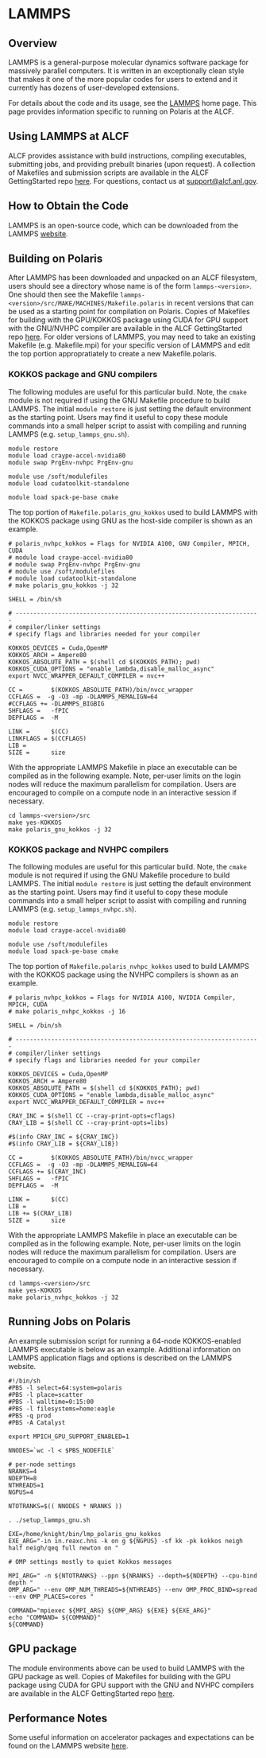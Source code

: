 # LAMMPS

## Overview

LAMMPS is a general-purpose molecular dynamics software package for massively parallel computers. It is written in an exceptionally clean style that makes it one of the more popular codes for users to extend and it currently has dozens of user-developed extensions.

For details about the code and its usage, see the [LAMMPS](http://lammps.sandia.gov/) home page. This page provides information specific to running on Polaris at the ALCF.

## Using LAMMPS at ALCF

ALCF provides assistance with build instructions, compiling executables, submitting jobs, and providing prebuilt binaries (upon request). A collection of Makefiles and submission scripts are available in the ALCF GettingStarted repo [here](https://github.com/argonne-lcf/GettingStarted/tree/master/Applications/Polaris/LAMMPS). For questions, contact us at <support@alcf.anl.gov>.

## How to Obtain the Code

LAMMPS is an open-source code, which can be downloaded from the LAMMPS [website](http://lammps.sandia.gov/download.html).

## Building on Polaris 

After LAMMPS has been downloaded and unpacked on an ALCF filesystem, users should see a directory whose name is of the form `lammps-<version>`. One should then see the Makefile `lammps-<version>/src/MAKE/MACHINES/Makefile.polaris` in recent versions that can be used as a starting point for compilation on Polaris. Copies of Makefiles for building with the GPU/KOKKOS package using CUDA for GPU support with the GNU/NVHPC compiler are available in the ALCF GettingStarted repo [here](https://github.com/argonne-lcf/GettingStarted/tree/master/Applications/Polaris/LAMMPS). For older versions of LAMMPS, you may need to take an existing Makefile (e.g. Makefile.mpi) for your specific version of LAMMPS and edit the top portion appropratiately to create a new Makefile.polaris.

### KOKKOS package and GNU compilers

The following modules are useful for this particular build. Note, the `cmake` module is not required if using the GNU Makefile procedure to build LAMMPS. The initial `module restore` is just setting the default environment as the starting point. Users may find it useful to copy these module commands into a small helper script to assist with compiling and running LAMMPS (e.g. `setup_lammps_gnu.sh`). 

```
module restore
module load craype-accel-nvidia80
module swap PrgEnv-nvhpc PrgEnv-gnu

module use /soft/modulefiles
module load cudatoolkit-standalone

module load spack-pe-base cmake
```

The top portion of `Makefile.polaris_gnu_kokkos` used to build LAMMPS with the KOKKOS package using GNU as the host-side compiler is shown as an example.

```
# polaris_nvhpc_kokkos = Flags for NVIDIA A100, GNU Compiler, MPICH, CUDA
# module load craype-accel-nvidia80
# module swap PrgEnv-nvhpc PrgEnv-gnu
# module use /soft/modulefiles
# module load cudatoolkit-standalone
# make polaris_gnu_kokkos -j 32

SHELL = /bin/sh

# ---------------------------------------------------------------------
# compiler/linker settings
# specify flags and libraries needed for your compiler

KOKKOS_DEVICES = Cuda,OpenMP
KOKKOS_ARCH = Ampere80
KOKKOS_ABSOLUTE_PATH = $(shell cd $(KOKKOS_PATH); pwd)
KOKKOS_CUDA_OPTIONS = "enable_lambda,disable_malloc_async"
export NVCC_WRAPPER_DEFAULT_COMPILER = nvc++

CC =        $(KOKKOS_ABSOLUTE_PATH)/bin/nvcc_wrapper
CCFLAGS =  -g -O3 -mp -DLAMMPS_MEMALIGN=64
#CCFLAGS += -DLAMMPS_BIGBIG
SHFLAGS =   -fPIC
DEPFLAGS =  -M

LINK =      $(CC)
LINKFLAGS = $(CCFLAGS)
LIB =
SIZE =      size
```

With the appropriate LAMMPS Makefile in place an executable can be compiled as in the following example. Note, per-user limits on the login nodes will reduce the maximum parallelism for compilation. Users are encouraged to compile on a compute node in an interactive session if necessary.

```
cd lammps-<version>/src
make yes-KOKKOS
make polaris_gnu_kokkos -j 32
``` 

### KOKKOS package and NVHPC compilers

The following modules are useful for this particular build. Note, the `cmake` module is not required if using the GNU Makefile procedure to build LAMMPS. The initial `module restore` is just setting the default environment as the starting point. Users may find it useful to copy these module commands into a small helper script to assist with compiling and running LAMMPS (e.g. `setup_lammps_nvhpc.sh`). 

```
module restore
module load craype-accel-nvidia80

module use /soft/modulefiles
module load spack-pe-base cmake
```

The top portion of `Makefile.polaris_nvhpc_kokkos` used to build LAMMPS with the KOKKOS package using the NVHPC compilers is shown as an example.

```
# polaris_nvhpc_kokkos = Flags for NVIDIA A100, NVIDIA Compiler, MPICH, CUDA
# make polaris_nvhpc_kokkos -j 16

SHELL = /bin/sh

# ---------------------------------------------------------------------
# compiler/linker settings
# specify flags and libraries needed for your compiler

KOKKOS_DEVICES = Cuda,OpenMP
KOKKOS_ARCH = Ampere80
KOKKOS_ABSOLUTE_PATH = $(shell cd $(KOKKOS_PATH); pwd)
KOKKOS_CUDA_OPTIONS = "enable_lambda,disable_malloc_async"
export NVCC_WRAPPER_DEFAULT_COMPILER = nvc++

CRAY_INC = $(shell CC --cray-print-opts=cflags)
CRAY_LIB = $(shell CC --cray-print-opts=libs)

#$(info CRAY_INC = ${CRAY_INC})
#$(info CRAY_LIB = ${CRAY_LIB})

CC =        $(KOKKOS_ABSOLUTE_PATH)/bin/nvcc_wrapper
CCFLAGS =  -g -O3 -mp -DLAMMPS_MEMALIGN=64
CCFLAGS += $(CRAY_INC)
SHFLAGS =   -fPIC
DEPFLAGS =  -M

LINK =      $(CC)
LIB =
LIB += $(CRAY_LIB)
SIZE =      size
```

With the appropriate LAMMPS Makefile in place an executable can be compiled as in the following example. Note, per-user limits on the login nodes will reduce the maximum parallelism for compilation. Users are encouraged to compile on a compute node in an interactive session if necessary.

```
cd lammps-<version>/src
make yes-KOKKOS
make polaris_nvhpc_kokkos -j 32
``` 

## Running Jobs on Polaris

An example submission script for running a 64-node KOKKOS-enabled LAMMPS executable is below as an example. Additional information on LAMMPS application flags and options is described on the LAMMPS website.

```
#!/bin/sh
#PBS -l select=64:system=polaris
#PBS -l place=scatter
#PBS -l walltime=0:15:00
#PBS -l filesystems=home:eagle
#PBS -q prod
#PBS -A Catalyst

export MPICH_GPU_SUPPORT_ENABLED=1

NNODES=`wc -l < $PBS_NODEFILE`

# per-node settings
NRANKS=4
NDEPTH=8
NTHREADS=1
NGPUS=4

NTOTRANKS=$(( NNODES * NRANKS ))

. ./setup_lammps_gnu.sh

EXE=/home/knight/bin/lmp_polaris_gnu_kokkos
EXE_ARG="-in in.reaxc.hns -k on g ${NGPUS} -sf kk -pk kokkos neigh half neigh/qeq full newton on "

# OMP settings mostly to quiet Kokkos messages

MPI_ARG=" -n ${NTOTRANKS} --ppn ${NRANKS} --depth=${NDEPTH} --cpu-bind depth "
OMP_ARG=" --env OMP_NUM_THREADS=${NTHREADS} --env OMP_PROC_BIND=spread --env OMP_PLACES=cores "

COMMAND="mpiexec ${MPI_ARG} ${OMP_ARG} ${EXE} ${EXE_ARG}"
echo "COMMAND= ${COMMAND}"
${COMMAND}
```

## GPU package

The module environments above can be used to build LAMMPS with the GPU package as well. Copies of Makefiles for building with the GPU package using CUDA for GPU support with the GNU and NVHPC compilers are available in the ALCF GettingStarted repo [here](https://github.com/argonne-lcf/GettingStarted/tree/master/Applications/Polaris/LAMMPS). 

## Performance Notes

Some useful information on accelerator packages and expectations can be found on the LAMMPS website [here](https://docs.lammps.org/Speed_packages.html).

